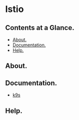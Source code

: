 # Istio





## Contents at a Glance.
* [About.](#about)
* [Documentation.](#documentation)
* [Help.](#help)





## About.





## Documentation.
* [k9s](https://github.com/derailed/k9s)





## Help.

